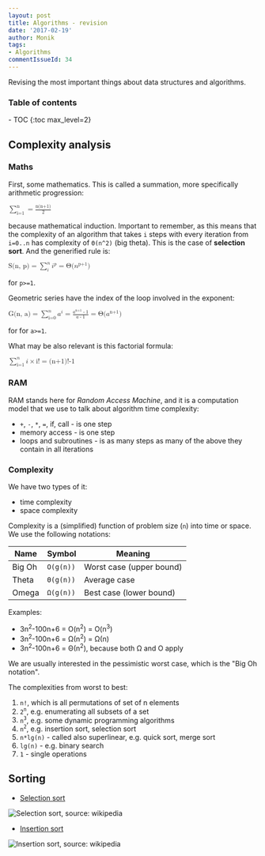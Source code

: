 ```yaml
---
layout: post
title: Algorithms - revision
date: '2017-02-19'
author: Monik
tags:
- Algorithms
commentIssueId: 34
---
```

<div class="bg-info panel-body" markdown="1">
Revising the most important things about data structures and algorithms.
</div>

<h3>Table of contents</h3>
- TOC
{:toc max_level=2}

## Complexity analysis

### Maths

<!-- http://docs.mathjax.org/en/latest/start.html -->

First, some mathematics. This is called a summation, more specifically arithmetic progression:

<math xmlns="http://www.w3.org/1998/Math/MathML">
    <munderover>
      <mo>&sum;</mo>
      <mn>i=1</mn>
      <mn>n</mn>
    </munderover>
    <mo>=</mo>
    <mfrac><mi>n(n+1)</mi><mn>2</mn></mfrac>
</math>


because mathematical induction. Important to remember, as this means that the complexity of an algorithm that takes `i` steps with every iteration from `i=0..n` has complexity of `Θ(n^2)` (big theta). This is the case of **selection sort**. And the generified rule is:

<math xmlns="http://www.w3.org/1998/Math/MathML">
    <mi>S(n, p)</mi>
    <mo>=</mo>
    <munderover>
      <mo>&sum;</mo>
      <mi>i</mi>
      <mi>n</mi>
    </munderover>
    <msup>
      <mi>i</mi>
      <mi>p</mi>
    </msup>
    <mo>=</mo>
    <mi>Θ(</mi> 
    <msup>
         <mi>n</mi>
         <mi>p+1</mi>
    </msup>
    <mi>)</mi>
</math>

for `p>=1`.

Geometric series have the index of the loop involved in the exponent:

<math xmlns="http://www.w3.org/1998/Math/MathML">
    <mi>G(n, a)</mi>
    <mo>=</mo>
    <munderover>
      <mo>&sum;</mo>
      <mi>i=0</mi>
      <mi>n</mi>
    </munderover>
    <msup>
      <mi>a</mi>
      <mi>i</mi>
    </msup>
    <mo>=</mo>
    <mfrac>
        <mrow>
            <msup>
              <mi>a</mi>
              <mi>n+1</mi>
            </msup>
            <mo>-</mo>
            <mn>1</mn>
        </mrow>
        <mrow>
            <mi>a</mi>
            <mo>-</mo>
            <mn>1</mn>
        </mrow>
    </mfrac>
    <mo>=</mo>
    <mi>Θ(</mi> 
    <msup>
         <mi>a</mi>
         <mi>n+1</mi>
    </msup>
    <mi>)</mi>
</math>

for for `a>=1`.

What may be also relevant is this factorial formula:

<math xmlns="http://www.w3.org/1998/Math/MathML">
    <munderover>
      <mo>&sum;</mo>
      <mi>i=1</mi>
      <mi>n</mi>
    </munderover>
    <mi>i</mi>
    <mo>×</mo>
    <mi>i!</mi>
    <mo>=</mo>
    <mi>(n+1)!-1</mi>
</math>

### RAM

RAM stands here for _Random Access Machine_, and it is a computation model that we use to talk about algorithm time complexity:

- `+`, `-`, `*`, `=`, if, call - is one step
- memory access - is one step
- loops and subroutines - is as many steps as many of the above they contain in all iterations

### Complexity

We have two types of it:
- time complexity
- space complexity

Complexity is a (simplified) function of problem size (`n`) into time or space. We use the following notations:

| Name   | Symbol    | Meaning                              |
|--------|-----------|--------------------------------------|
| Big Oh | `O(g(n))` | Worst case (upper bound)             |
| Theta  | `Θ(g(n))` | Average case                         |
| Omega  | `Ω(g(n))` | Best case (lower bound)              |

Examples:
- 3n<sup>2</sup>-100n+6 = O(n<sup>2</sup>) = O(n<sup>3</sup>)
- 3n<sup>2</sup>-100n+6 = Ω(n<sup>2</sup>) = Ω(n)
- 3n<sup>2</sup>-100n+6 = Θ(n<sup>2</sup>), because both Ω and O apply

We are usually interested in the pessimistic worst case, which is the "Big Oh notation".

The complexities from worst to best:
1. `n!`, which is all permutations of set of n elements
1. `2`<sup>`n`</sup>, e.g. enumerating all subsets of a set
1. `n`<sup>`3`</sup>, e.g. some dynamic programming algorithms
1. `n`<sup>`2`</sup>, e.g. insertion sort, selection sort
1. `n*lg(n)` - called also superlinear, e.g. quick sort, merge sort
1. `lg(n)` - e.g. binary search
1. `1` - single operations

## Sorting

- [Selection sort](https://en.wikipedia.org/wiki/Selection_sort)

![Selection sort, source: wikipedia]("https://upload.wikimedia.org/wikipedia/commons/9/94/Selection-Sort-Animation.gif")

- [Insertion sort](https://en.wikipedia.org/wiki/Insertion_sort)

![Insertion sort, source: wikipedia]("https://upload.wikimedia.org/wikipedia/commons/0/0f/Insertion-sort-example-300px.gif")


